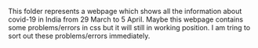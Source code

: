 This folder represents a webpage which shows all the information about covid-19 in India from 29 March to 5 April.
Maybe this webpage contains some problems/errors in css but it will still in working position. I am tring to sort out these problems/errors immediately.